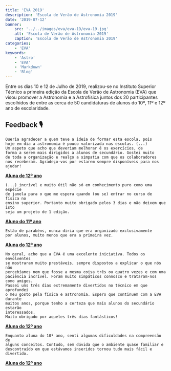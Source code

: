 ```yaml
---
title: 'EVA 2019'
description: 'Escola de Verão de Astronomia 2019'
date: '2019-07-12'
banner:
    src: '../../images/eva/eva-19/eva-19.jpg'
    alt: 'Escola de Verão de Astronomia 2019'
    caption: 'Escola de Verão de Astronomia 2019'
categories:
    - 'EVA'
keywords:
    - 'Astro'
    - 'EVA'
    - 'Markdown'
    - 'Blog'
---
```


Entre os dias 10 e 12 de Julho de 2019, realizou-se no Instituto Superior Técnico a primeira edição da Escola de Verão de Astronomia (EVA) que visou promover a Astronomia e a Astrofísica juntos dos 20 participantes escolhidos de entre as cerca de 50 candidaturas de alunos do 10º, 11º e 12º ano de escolaridade.

## Feedback 🎙️

```
Queria agradecer a quem teve a ideia de formar esta escola, pois
hoje em dia a astronomia é pouco valorizada nas escolas. (...)
Um aspeto que acho que deveriam melhorar é os exercícios, de
forma a serem mais dirigidos a alunos de secundário. Gostei muito
de toda a organização e realço a simpatia com que os colaboradores
nos receberam. Agradeço-vos por estarem sempre disponíveis para nos
ajudar!
```

**<u>Aluna de 12º ano</u>**

```
(...) incrível e muito útil não só em conhecimento puro como uma espécie
de janela para o que me espera quando (ou se) entrar no curso de física no
ensino superior. Portanto muito obrigado pelos 3 dias e não deixem que isto
seja um projeto de 1 edição.
```

**<u>Aluno do 11º ano</u>**

```
Estão de parabéns, nunca diria que era organizado exclusivamente
por alunos, muito menos que era a primeira vez.
```

**<u>Aluna do 12º ano</u>**

```
No geral, acho que a EVA é uma excelente iniciativa. Todos os envolventes
se mostraram muito prestáveis, sempre dispostos a explicar o que nós não
percebíamos nem que fosse a mesma coisa três ou quatro vezes e com uma
paciência incrível. Foram muito simpáticos connosco e trataram-nos como amigos.
Passei uns três dias extremamente divertidos no técnico em que aprofundei
o meu gosto pela física e astronomia. Espero que continuem com a EVA durante
muitos anos, porque tenho a certeza que mais alunos do secundário estarão
interessados.
Muito obrigado por aqueles três dias fantásticos!
```

**<u>Aluna do 12º ano</u>**

```
Enquanto aluna do 10º ano, senti algumas dificuldades na compreensão de
alguns conceitos. Contudo, sem dúvida que o ambiente quase familiar e
descontraído em que estávamos inseridos tornou tudo mais fácil e divertido.
```

**<u>Aluna do 12º ano</u>**

